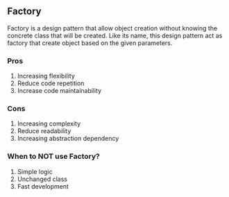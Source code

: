 ## Factory
Factory is a design pattern that allow object creation without knowing the concrete class that will be created. Like its name, this design pattern act as factory that create object based on the given parameters.

### Pros
1. Increasing flexibility
2. Reduce code repetition
3. Increase code maintainability

### Cons
1. Increasing complexity
2. Reduce readability
3. Increasing abstraction dependency

### When to NOT use Factory?
1. Simple logic
2. Unchanged class
3. Fast development